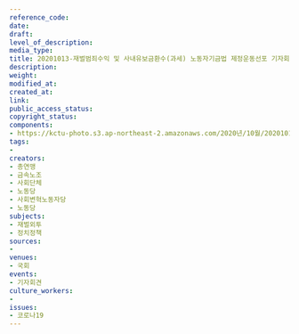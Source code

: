 ```yaml
---
reference_code: 
date: 
draft: 
level_of_description: 
media_type: 
title: 20201013-재벌범죄수익 및 사내유보금환수(과세) 노동자기금법 제정운동선포 기자회견
description: 
weight: 
modified_at: 
created_at: 
link: 
public_access_status: 
copyright_status: 
components:
- https://kctu-photo.s3.ap-northeast-2.amazonaws.com/2020년/10월/20201013-재벌범죄수익+및+사내유보금환수(과세)+노동자기금법+제정운동선포+기자회견/_W5D0174.JPG
tags:
- 
creators:
- 총연맹
- 금속노조
- 사회단체
- 노동당
- 사회변혁노동자당
- 노동당
subjects:
- 재벌외투
- 정치정책
sources:
- 
venues:
- 국회
events:
- 기자회견
culture_workers:
- 
issues:
- 코로나19
---
```

